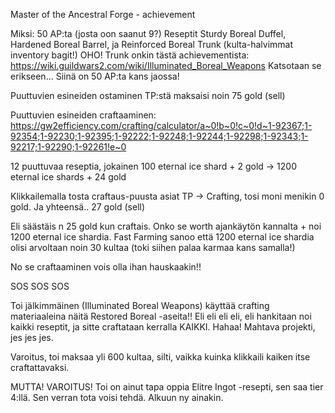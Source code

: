 Master of the Ancestral Forge - achievement

Miksi: 
50 AP:ta (josta oon saanut 9?)
Reseptit Sturdy Boreal Duffel, Hardened Boreal Barrel, ja Reinforced Boreal Trunk (kulta-halvimmat inventory bagit!)
OHO! Trunk onkin tästä achievementista: https://wiki.guildwars2.com/wiki/Illuminated_Boreal_Weapons
Katsotaan se erikseen... Siinä on 50 AP:ta kans jaossa!

Puuttuvien esineiden ostaminen TP:stä maksaisi noin 75 gold (sell)

Puuttuvien esineiden craftaaminen:
https://gw2efficiency.com/crafting/calculator/a~0!b~0!c~0!d~1-92367;1-92354;1-92230;1-92395;1-92222;1-92248;1-92244;1-92298;1-92343;1-92217;1-92290;1-92261!e~0

12 puuttuvaa reseptia, jokainen 100 eternal ice shard + 2 gold -> 1200 eternal ice shards + 24 gold

Klikkailemalla tosta craftaus-puusta asiat TP -> Crafting, tosi moni menikin 0 gold. Ja yhteensä.. 27 gold (sell)

Eli säästäis n 25 gold kun craftais. Onko se worth ajankäytön kannalta + noi 1200 eternal ice shardia.
Fast Farming sanoo että 1200 eternal ice shardia olisi arvoltaan noin 30 kultaa (toki siihen palaa karmaa kans samalla!)

No se craftaaminen vois olla ihan hauskaakin!!

SOS SOS SOS 

Toi jälkimmäinen (Illuminated Boreal Weapons) käyttää crafting materiaaleina näitä Restored Boreal -aseita!! Eli eli eli eli,
eli hankitaan noi kaikki reseptit, ja sitte craftataan kerralla KAIKKI. Hahaa! Mahtava projekti, jes jes jes.

Varoitus, toi maksaa yli 600 kultaa, silti, vaikka kuinka klikkaili kaiken itse craftattavaksi.

MUTTA! VAROITUS! Toi on ainut tapa oppia Elitre Ingot -resepti, sen saa tier 4:llä.
Sen verran tota voisi tehdä. Alkuun ny ainakin.
